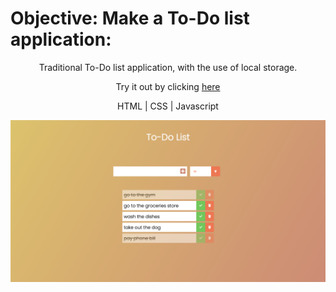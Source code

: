# Objective:  Make a To-Do list application:

<p align="center">
  Traditional To-Do list application, with the use of local storage.
</p>

<p align="center">
  Try it out by clicking <a href="https://todo-av.netlify.app/">here</a>
</p>

<p align="center">
  HTML | CSS | Javascript
</p>

  ![alt tag](todoCover.png)
